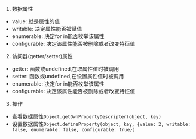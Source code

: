 1. 数据属性
- value: 就是属性的值
- writable: 决定属性能否被赋值
- enumerable: 决定for in能否枚举该属性
- configurable: 决定该属性能否被删除或者改变特征值
2. 访问器(getter/setter)属性
- getter: 函数或undefined,在取属性值时被调用
- setter: 函数或undefined,在设置属性值时被调用
- enumerable: 决定for in能否枚举该属性
- configurable: 决定该属性能否被删除或者改变特征值
3. 操作
- 查看数据属性`Object.getOwnPropertyDescripter(object, key)`
- 设置数据属性`Object.defineProperty(object, key, {value: 2, writable: false, enumerable: false, configurable: true})`